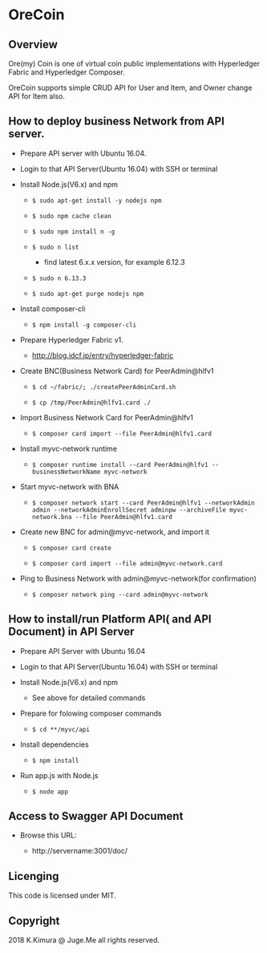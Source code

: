 # OreCoin

## Overview

Ore(my) Coin is one of virtual coin public implementations with Hyperledger Fabric and Hyperledger Composer.

OreCoin supports simple CRUD API for User and Item, and Owner change API for Item also.

## How to deploy business Network from API server.

- Prepare API server with Ubuntu 16.04.

- Login to that API Server(Ubuntu 16.04) with SSH or terminal

- Install Node.js(V6.x) and npm

    - `$ sudo apt-get install -y nodejs npm`

    - `$ sudo npm cache clean`

    - `$ sudo npm install n -g`

    - `$ sudo n list`

        - find latest 6.x.x version, for example 6.12.3

    - `$ sudo n 6.13.3`

    - `$ sudo apt-get purge nodejs npm`

- Install composer-cli

    - `$ npm install -g composer-cli`

- Prepare Hyperledger Fabric v1.

    - http://blog.idcf.jp/entry/hyperledger-fabric

- Create BNC(Business Network Card) for PeerAdmin@hlfv1

    - `$ cd ~/fabric/; ./createPeerAdminCard.sh`

    - `$ cp /tmp/PeerAdmin@hlfv1.card ./`

- Import Business Network Card for PeerAdmin@hlfv1

    - `$ composer card import --file PeerAdmin@hlfv1.card`

- Install myvc-network runtime

    - `$ composer runtime install --card PeerAdmin@hlfv1 --businessNetworkName myvc-network`

- Start myvc-network with BNA

    - `$ composer network start --card PeerAdmin@hlfv1 --networkAdmin admin --networkAdminEnrollSecret adminpw --archiveFile myvc-network.bna --file PeerAdmin@hlfv1.card`

- Create new BNC for admin@myvc-network, and import it

    - `$ composer card create`

    - `$ composer card import --file admin@myvc-network.card`

- Ping to Business Network with admin@myvc-network(for confirmation)

    - `$ composer network ping --card admin@myvc-network`

## How to install/run Platform API( and API Document) in API Server

- Prepare API Server with Ubuntu 16.04

- Login to that API Server(Ubuntu 16.04) with SSH or terminal

- Install Node.js(V6.x) and npm

    - See above for detailed commands

- Prepare for folowing composer commands

    - `$ cd **/myvc/api`

- Install dependencies

    - `$ npm install`

- Run app.js with Node.js

    - `$ node app`

## Access to Swagger API Document

- Browse this URL:

    - http://servername:3001/doc/

## Licenging

This code is licensed under MIT.

## Copyright

2018 K.Kimura @ Juge.Me all rights reserved.
